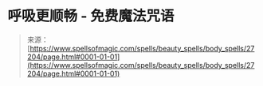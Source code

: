 <!--yml

category: 未分类

日期：2024年06月12日 19:16:00

-->

# 呼吸更顺畅 - 免费魔法咒语

> 来源：[https://www.spellsofmagic.com/spells/beauty_spells/body_spells/27204/page.html#0001-01-01](https://www.spellsofmagic.com/spells/beauty_spells/body_spells/27204/page.html#0001-01-01)
